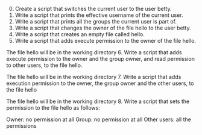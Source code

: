 0. Create a script that switches the current user to the user betty.
1. Write a script that prints the effective username of the current user.
2. Write a script that prints all the groups the current user is part of.
3. Write a script that changes the owner of the file hello to the user betty.
4. Write a script that creates an empty file called hello.
5. Write a script that adds execute permission to the owner of the file hello.

The file hello will be in the working directory
6. Write a script that adds execute permission to the owner and the group owner, and read permission to other users, to the file hello.

The file hello will be in the working directory
7. Write a script that adds execution permission to the owner, the group owner and the other users, to the file hello

The file hello will be in the working directory
8. Write a script that sets the permission to the file hello as follows:

Owner: no permission at all
Group: no permission at all
Other users: all the permissions
